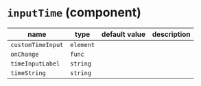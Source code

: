 # `inputTime` (component)

| name              | type      | default value | description |
| ----------------- | --------- | ------------- | ----------- |
| `customTimeInput` | `element` |               |             |
| `onChange`        | `func`    |               |             |
| `timeInputLabel`  | `string`  |               |             |
| `timeString`      | `string`  |               |             |
